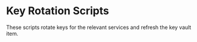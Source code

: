 # Key Rotation Scripts

These scripts rotate keys for the relevant services and refresh the key vault item.
